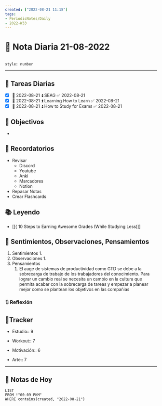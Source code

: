 ```yaml
---
created: ["2022-08-21 11:18"]
tags:
- PeriodicNotes/Daily
- 2022-W33
---
```


# 📅 Nota Diaria 21-08-2022
```toc

style: number

```

---
## 🔷 Tareas Diarias
- [x] 📅 2022-08-21 ⏫ SEAG ✅ 2022-08-21
- [x] 📅 2022-08-21 ⏫ Learning How to Learn ✅ 2022-08-21
- [x] 📅 2022-08-21 ⏫ How to Study for Exams ✅ 2022-08-21

## 🎯 Objectivos
- 
## 📕 Recordatorios
- Revisar
	- Discord
	- Youtube
	- Anki
	- Marcadores
	- Notion
- Repasar Notas
- Crear Flashcards

## 📚 Leyendo
- [[{ 10 Steps to Earning Awesome Grades (While Studying Less)]]
## 💬 Sentimientos, Observaciones, Pensamientos 
1. Sentimientos
	1. 
2. Observaciones
	1. 
3. Pensamientos
	1. El auge de sistemas de productividad como GTD se debe a la sobrecarga de trabajo de los trabajadores del conocimiento. Para lograr un cambio real se necesita un cambio en la cultura que permita acabar con la sobrecarga de tareas y empezar a planear mejor como se plantean los objetivos en las compañias
### 🔃 Reflexión

## 🔷Tracker

- Estudio:: 9

- Workout:: 7

- Motivación:: 6

- Arte:: 7
---

## 📅 Notas de Hoy
```dataview
LIST 
FROM !"00-09 PKM" 
WHERE contains(created, "2022-08-21")
```